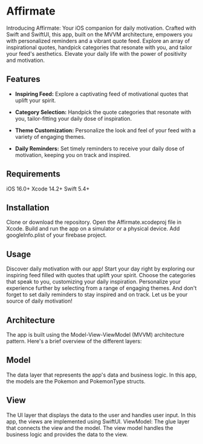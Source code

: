 # Affirmate
Introducing Affirmate: Your iOS companion for daily motivation. Crafted with Swift and SwiftUI, this app, built on the MVVM architecture, empowers you with personalized reminders and a vibrant quote feed. Explore an array of inspirational quotes, handpick categories that resonate with you, and tailor your feed's aesthetics. Elevate your daily life with the power of positivity and motivation.
## Features
- **Inspiring Feed:** Explore a captivating feed of motivational quotes that uplift your spirit.

- **Category Selection:** Handpick the quote categories that resonate with you, tailor-fitting your daily dose of inspiration.

- **Theme Customization:** Personalize the look and feel of your feed with a variety of engaging themes.

- **Daily Reminders:** Set timely reminders to receive your daily dose of motivation, keeping you on track and inspired.

## Requirements
iOS 16.0+
Xcode 14.2+
Swift 5.4+

## Installation

Clone or download the repository.
Open the Affirmate.xcodeproj file in Xcode.
Build and run the app on a simulator or a physical device.
Add googleInfo.plist of your firebase project.
## Usage
Discover daily motivation with our app! Start your day right by exploring our inspiring feed filled with quotes that uplift your spirit. Choose the categories that speak to you, customizing your daily inspiration. Personalize your experience further by selecting from a range of engaging themes. And don't forget to set daily reminders to stay inspired and on track. Let us be your source of daily motivation!

## Architecture

The app is built using the Model-View-ViewModel (MVVM) architecture pattern. Here's a brief overview of the different layers:

## Model

The data layer that represents the app's data and business logic. In this app, the models are the Pokemon and PokemonType structs.
## View

The UI layer that displays the data to the user and handles user input. In this app, the views are implemented using SwiftUI.
ViewModel: The glue layer that connects the view and the model. The view model handles the business logic and provides the data to the view.
